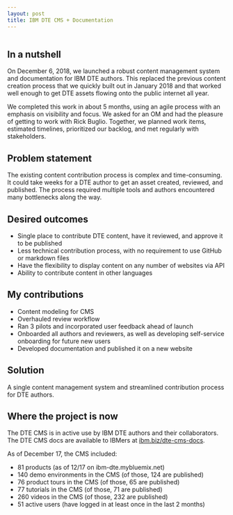 ```yaml
---
layout: post
title: IBM DTE CMS + Documentation
---
```


![]()

## In a nutshell
On December 6, 2018, we launched a robust content management system and documentation for IBM DTE authors. This replaced the previous content creation process that we quickly built out in January 2018 and that worked well enough to get DTE assets flowing onto the public internet all year.

We completed this work in about 5 months, using an agile process with an emphasis on visibility and focus. We asked for an OM and had the pleasure of getting to work with Rick Buglio. Together, we planned work items, estimated timelines, prioritized our backlog, and met regularly with stakeholders.

## Problem statement
The existing content contribution process is complex and time-consuming. It could take weeks for a DTE author to get an asset created, reviewed, and published. The process required multiple tools and authors encountered many bottlenecks along the way.

## Desired outcomes
- Single place to contribute DTE content, have it reviewed, and approve it to be published
- Less technical contribution process, with no requirement to use GitHub or markdown files
- Have the flexibility to display content on any number of websites via API
- Ability to contribute content in other languages

## My contributions
- Content modeling for CMS
- Overhauled review workflow
- Ran 3 pilots and incorporated user feedback ahead of launch
- Onboarded all authors and reviewers, as well as developing self-service onboarding for future new users
- Developed documentation and published it on a new website

## Solution
A single content management system and streamlined contribution process for DTE authors.

## Where the project is now
The DTE CMS is in active use by IBM DTE authors and their collaborators. The DTE CMS docs are available to IBMers at [ibm.biz/dte-cms-docs](http://ibm.biz/dte-cms-docs).

As of December 17, the CMS included:
- 81 products (as of 12/17 on ibm-dte.mybluemix.net)
- 140 demo environments in the CMS (of those, 124 are published)
- 76 product tours in the CMS (of those, 65 are published)
- 77 tutorials in the CMS (of those, 71 are published)
- 260 videos in the CMS (of those, 232 are published)
- 51 active users (have logged in at least once in the last 2 months)
